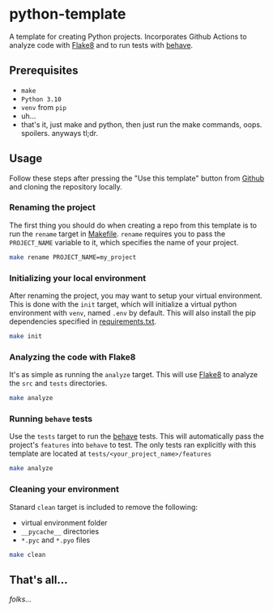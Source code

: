 # python-template

A template for creating Python projects. Incorporates Github Actions to analyze code with [Flake8](https://github.com/PyCQA/flake8) and to run tests with [behave](https://github.com/behave/behave).


## Prerequisites

* `make`
* `Python 3.10`
* `venv` from `pip`
* uh...
* that's it, just make and python, then just run the make commands, oops. spoilers. anyways tl;dr.

## Usage

Follow these steps after pressing the "Use this template" button from [Github](https://github.com/ramonmeza/python-template) and cloning the repository locally.


### Renaming the project

The first thing you should do when creating a repo from this template is to run the `rename` target in [Makefile](Makefile). `rename` requires you to pass the `PROJECT_NAME` variable to it, which specifies the name of your project.

```sh
make rename PROJECT_NAME=my_project
```


### Initializing your local environment

After renaming the project, you may want to setup your virtual environment. This is done with the `init` target, which will initialize a virtual python environment with `venv`, named `.env` by default. This will also install the pip dependencies specified in [requirements.txt](requirements.txt).

```sh
make init
```


### Analyzing the code with Flake8

It's as simple as running the `analyze` target. This will use [Flake8](https://github.com/PyCQA/flake8) to analyze the `src` and `tests` directories.

```sh
make analyze
```


### Running `behave` tests

Use the `tests` target to run the [behave](https://github.com/behave/behave) tests. This will automatically pass the project's `features` into `behave` to test. The only tests ran explicitly with this template are located at `tests/<your_project_name>/features`

```sh
make analyze
```


### Cleaning your environment

Stanard `clean` target is included to remove the following:

* virtual environment folder
* `__pycache__` directories
* `*.pyc` and `*.pyo` files

```sh
make clean
```


## That's all...

*folks...*
